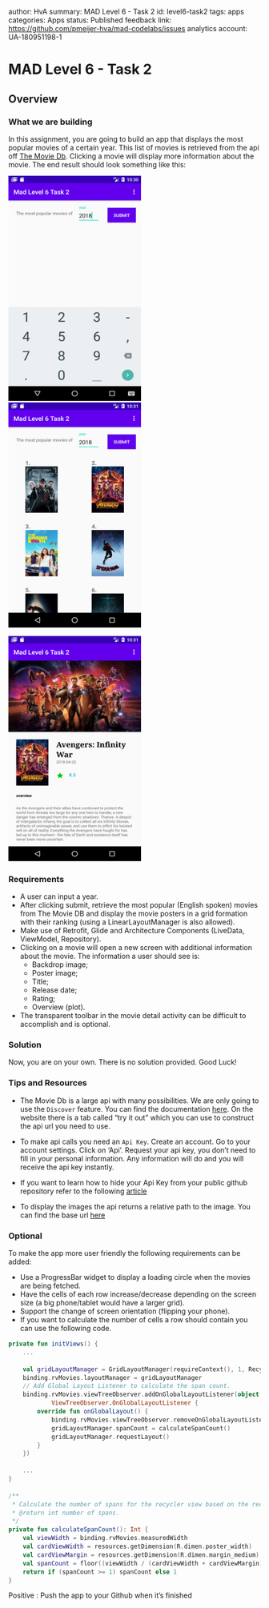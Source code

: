 author: HvA
summary: MAD Level 6 - Task 2
id: level6-task2
tags: apps
categories: Apps
status: Published
feedback link: https://github.com/pmeijer-hva/mad-codelabs/issues
analytics account: UA-180951198-1

# MAD Level 6 - Task 2

## Overview

### What we are building

In this assignment, you are going to build an app that displays the most popular movies of a certain year. This list of
movies is retrieved from the api off [The Movie Db](https://developers.themoviedb.org/3/discover/movie-discover).
Clicking a movie will display more information about the movie. The end result should look something like this:

<img src="assets/pic1.png" width="265" height="450"/>&emsp;&emsp;<img src="assets/pic2.png" width="265" height="450"/><br> 

<img src="assets/pic3.png" width="265" height="450"/><br>

### Requirements

- A user can input a year.
- After clicking submit, retrieve the most popular (English spoken) movies from The Movie DB and display the movie
  posters in a grid formation with their ranking (using a LinearLayoutManager is also allowed).
- Make use of Retrofit, Glide and Architecture Components (LiveData, ViewModel, Repository).
- Clicking on a movie will open a new screen with additional information about the movie. The information a user should
  see is:
    - Backdrop image;
    - Poster image;
    - Title;
    - Release date;
    - Rating;
    - Overview (plot).
- The transparent toolbar in the movie detail activity can be difficult to accomplish and is optional.

### Solution

Now, you are on your own. There is no solution provided. Good Luck!

### Tips and Resources

- The Movie Db is a large api with many possibilities. We are only going to use the `Discover` feature. You can find the
  documentation [here](https://developers.themoviedb.org/3/discover/movie-discover). On the website there is a tab
  called “try it out” which you can use to construct the api url you need to use.

- To make api calls you need an `Api Key`. Create an account. Go to your account settings. Click on ‘Api’. Request your
  api key, you don’t need to fill in your personal information. Any information will do and you will receive the api key
  instantly.

- If you want to learn how to hide your Api Key from your public github repository refer to the
  following [article](https://guides.codepath.com/android/Storing-Secret-Keys-in-Android)

- To display the images the api returns a relative path to the image. You can find the base url
  [here](https://developers.themoviedb.org/3/getting-started/images)

### Optional

To make the app more user friendly the following requirements can be added:

- Use a ProgressBar widget to display a loading circle when the movies are being fetched.
- Have the cells of each row increase/decrease depending on the screen size (a big phone/tablet would have a larger
  grid).
- Support the change of screen orientation (flipping your phone).
- If you want to calculate the number of cells a row should contain you can use the following code.

```kotlin
private fun initViews() {
    ...

    val gridLayoutManager = GridLayoutManager(requireContext(), 1, RecyclerView.VERTICAL, false)
    binding.rvMovies.layoutManager = gridLayoutManager
    // Add Global Layout Listener to calculate the span count.
    binding.rvMovies.viewTreeObserver.addOnGlobalLayoutListener(object :
            ViewTreeObserver.OnGlobalLayoutListener {
        override fun onGlobalLayout() {
            binding.rvMovies.viewTreeObserver.removeOnGlobalLayoutListener(this)
            gridLayoutManager.spanCount = calculateSpanCount()
            gridLayoutManager.requestLayout()
        }
    })

    ...
}

/**
 * Calculate the number of spans for the recycler view based on the recycler view width.
 * @return int number of spans.
 */
private fun calculateSpanCount(): Int {
    val viewWidth = binding.rvMovies.measuredWidth
    val cardViewWidth = resources.getDimension(R.dimen.poster_width)
    val cardViewMargin = resources.getDimension(R.dimen.margin_medium)
    val spanCount = floor((viewWidth / (cardViewWidth + cardViewMargin)).toDouble()).toInt()
    return if (spanCount >= 1) spanCount else 1
}
```

Positive
: Push the app to your Github when it’s finished